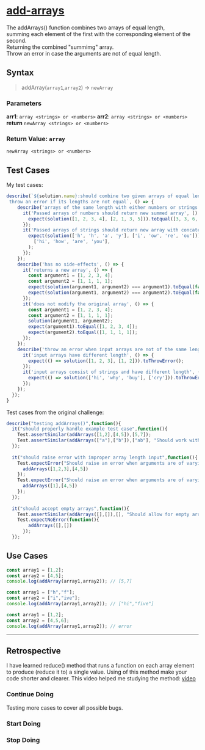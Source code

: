 # [add-arrays](https://www.codewars.com/kata/5865a75da5f19147370000c7/solutions)

  The addArrays() function combines two arrays of equal length,  
  summing each element of the first with the corresponding element of the second.  
  Returning the combined "summimg" array.  
  Throw an error in case the arguments are not of equal length.


## Syntax

> addArray(`array1`,`array2`) -> `newArray`

### Parameters

**arr1**: `array <strings> or <numbers>`
**arr2**: `array <strings> or <numbers>`
**return** `newArray <strings> or <numbers>`

### Return Value: `array`

`newArray <strings> or <numbers>`

## Test Cases

My test cases:

```js
describe(`${solution.name}:should combine two given arrays of equal length in a new one,  
 throw an error if its lengths are not equal`, () => {
    describe('arrays of the same length with either numbers or strings', () => {
      it('Passed arrays of numbers should return new summed array', () => {
        expect(solution([1, 2, 3, 4], [2, 1, 3, 5])).toEqual([3, 3, 6, 9]);
      });
      it('Passed arrays of strings should return new array with concatenated strings', () => {
        expect(solution(['h', 'h', 'a', 'y'], ['i', 'ow', 're', 'ou'])).toEqual(
          ['hi', 'how', 'are', 'you'],
        );
      });
    });
    describe('has no side-effects', () => {
      it('returns a new array', () => {
        const argument1 = [1, 2, 3, 4];
        const argument2 = [1, 1, 1, 1];
        expect(solution(argument1, argument2) === argument1).toEqual(false);
        expect(solution(argument1, argument2) === argument2).toEqual(false);
      });
      it('does not modify the original array', () => {
        const argument1 = [1, 2, 3, 4];
        const argument2 = [1, 1, 1, 1];
        solution(argument1, argument2);
        expect(argument1).toEqual([1, 2, 3, 4]);
        expect(argument2).toEqual([1, 1, 1, 1]);
      });
    });
    describe('throw an error when input arrays are not of the same length', () => {
      it('input arrays have different length', () => {
        expect(() => solution([1, 2, 3], [1, 2])).toThrowError();
      });
      it('input arrays consist of strings and have different length', () => {
        expect(() => solution(['hi', 'why', 'buy'], ['cry'])).toThrowError();
      });
    });
  });
}
```

Test cases from the original challenge:

```js
describe("testing addArrays()",function(){
  it("should properly handle example test case",function(){
    Test.assertSimilar(addArrays([1,2],[4,5]),[5,7]);
    Test.assertSimilar(addArrays(["a"],["b"]),["ab"], "Should work with strings as well");
  });
  
  it("should raise error with improper array length input",function(){
    Test.expectError("Should raise an error when arguments are of varying length",function(){
      addArrays([1,2,3],[4,5])
    });
    Test.expectError("Should raise an error when arguments are of varying length",function(){
      addArrays([1],[4,5])
    });
  });
  
  it("should accept empty arrays",function(){
    Test.assertSimilar(addArrays([],[]),[], "Should allow for empty arrays as input");
    Test.expectNoError(function(){
        addArrays([],[])
      });
  });
  ```

## Use Cases

```js
const array1 = [1,2];
const array2 = [4,5];
console.log(addArray(array1,array2)); // [5,7]
```

```js
const array1 = ["h","f"];
const array2 = ["i","ive"];
console.log(addArray(array1,array2)); // ["hi","five"]
```


```js
const array1 = [1,2];
const array2 = [4,5,6];
console.log(addArray(array1,array2)); // error
```

---

## Retrospective

I have learned reduce() method that runs a function on each array element  
to produce (reduce it to) a single value.
Using of this method make your code shorter and clearer.
This video helped me studying the method:
[video](https://www.youtube.com/watch?v=Wl98eZpkp-c)


### Continue Doing

Testing more cases to cover all possible bugs.

### Start Doing

### Stop Doing
